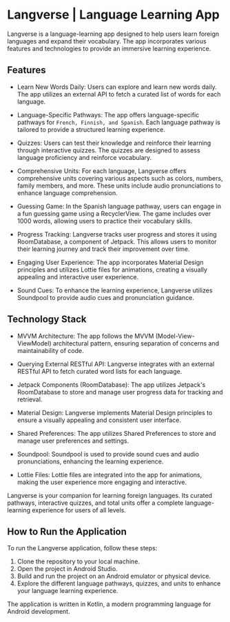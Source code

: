 # Langverse | Language Learning App
Langverse is a language-learning app designed to help users learn foreign languages and expand their vocabulary. The app incorporates various features and technologies to provide an immersive learning experience.

## Features
- Learn New Words Daily: Users can explore and learn new words daily. The app utilizes an external API to fetch a curated list of words for each language.

- Language-Specific Pathways: The app offers language-specific pathways for `French, Finnish, and Spanish`. Each language pathway is tailored to provide a structured learning experience.

- Quizzes: Users can test their knowledge and reinforce their learning through interactive quizzes. The quizzes are designed to assess language proficiency and reinforce vocabulary.

- Comprehensive Units: For each language, Langverse offers comprehensive units covering various aspects such as colors, numbers, family members, and more. These units include audio pronunciations to enhance language comprehension.

- Guessing Game: In the Spanish language pathway, users can engage in a fun guessing game using a RecyclerView. The game includes over 1000 words, allowing users to practice their vocabulary skills.

- Progress Tracking: Langverse tracks user progress and stores it using RoomDatabase, a component of Jetpack. This allows users to monitor their learning journey and track their improvement over time.

- Engaging User Experience: The app incorporates Material Design principles and utilizes Lottie files for animations, creating a visually appealing and interactive user experience.

- Sound Cues: To enhance the learning experience, Langverse utilizes Soundpool to provide audio cues and pronunciation guidance.

## Technology Stack
- MVVM Architecture: The app follows the MVVM (Model-View-ViewModel) architectural pattern, ensuring separation of concerns and maintainability of code.

- Querying External RESTful API: Langverse integrates with an external RESTful API to fetch curated word lists for each language.

- Jetpack Components (RoomDatabase): The app utilizes Jetpack's RoomDatabase to store and manage user progress data for tracking and retrieval.

- Material Design: Langverse implements Material Design principles to ensure a visually appealing and consistent user interface.

- Shared Preferences: The app utilizes Shared Preferences to store and manage user preferences and settings.

- Soundpool: Soundpool is used to provide sound cues and audio pronunciations, enhancing the learning experience.

- Lottie Files: Lottie files are integrated into the app for animations, making the user experience more engaging and interactive.

Langverse is your companion for learning foreign languages. Its curated pathways, interactive quizzes, and total units offer a complete language-learning experience for users of all levels.

## How to Run the Application
To run the Langverse application, follow these steps:
1. Clone the repository to your local machine.
2. Open the project in Android Studio.
3. Build and run the project on an Android emulator or physical device.
4. Explore the different language pathways, quizzes, and units to enhance your language learning experience.

The application is written in Kotlin, a modern programming language for Android development.
